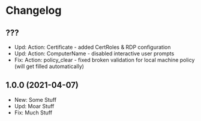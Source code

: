 ﻿# Changelog

## ???

+ Upd: Action: Certificate - added CertRoles & RDP configuration
+ Upd: Action: ComputerName - disabled interactive user prompts
+ Fix: Action: policy_clear - fixed broken validation for local machine policy (will get filled automatically)

## 1.0.0 (2021-04-07)

+ New: Some Stuff
+ Upd: Moar Stuff
+ Fix: Much Stuff
